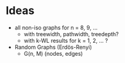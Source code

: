 # Ideas



- all non-iso graphs for n = 8, 9, ...
  - with treewidth, pathwidth, treedepth?
  - with k-WL results for k = 1, 2, ... ?
- Random Graphs (Erdös-Renyi)
  - G(n, M) (nodes, edges)